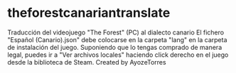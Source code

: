 # theforestcanariantranslate
Traducción del videojuego "The Forest" (PC) al dialecto canario
El fichero "Español (Canario).json" debe colocarse en la carpeta "lang" en la carpeta de instalación del juego.
Suponiendo que lo tengas comprado de manera legal, puedes ir a "Ver archivos locales" haciendo click derecho en el juego desde la biblioteca de Steam.
Created by AyozeTorres
